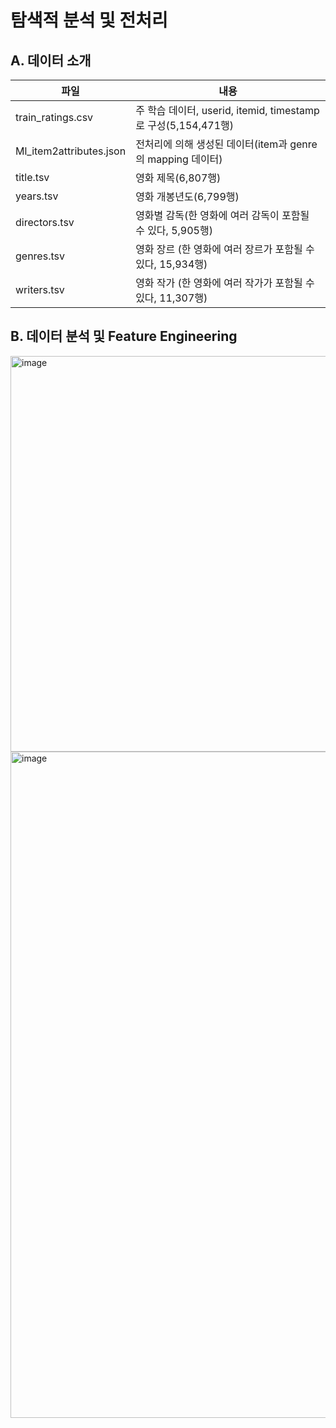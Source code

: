 # 탐색적 분석 및 전처리

## A. 데이터 소개
| 파일 | 내용 |
| --- | --- |
| train_ratings.csv | 주 학습 데이터, userid, itemid, timestamp로 구성(5,154,471행) |
| Ml_item2attributes.json | 전처리에 의해 생성된 데이터(item과 genre의 mapping 데이터) |
| title.tsv | 영화 제목(6,807행) |
| years.tsv | 영화 개봉년도(6,799행) |
| directors.tsv | 영화별 감독(한 영화에 여러 감독이 포함될 수 있다, 5,905행) |
| genres.tsv | 영화 장르 (한 영화에 여러 장르가 포함될 수 있다, 15,934행) |
| writers.tsv | 영화 작가 (한 영화에 여러 작가가 포함될 수 있다, 11,307행) |


## B. 데이터 분석 및 Feature Engineering

<img width="633" alt="image" src="https://user-images.githubusercontent.com/57648890/220587039-32154449-5155-4db7-9d26-5a3739558c2a.png">

<img width="1066" alt="image" src="https://user-images.githubusercontent.com/90559493/220588947-544e8792-c950-4c92-96a4-37e8d4bd6566.png">
